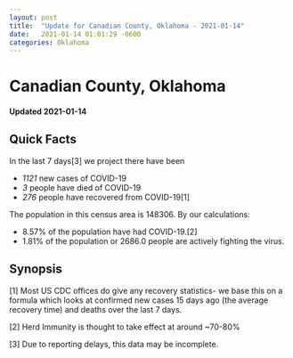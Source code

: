 ```yaml
---
layout: post
title:  "Update for Canadian County, Oklahoma - 2021-01-14"
date:   2021-01-14 01:01:29 -0600
categories: Oklahoma
---
```


# Canadian County, Oklahoma
#### Updated 2021-01-14

## Quick Facts

In the last 7 days[3] we project there have been
- *1121* new cases of COVID-19
- *3* people have died of COVID-19
- *276* people have recovered from COVID-19[1]

The population in this census area is 148306. By our calculations:
- 8.57% of the population have had COVID-19.[2]
- 1.81% of the population or 2686.0 people are actively fighting the virus.

## Synopsis




[1] Most US CDC offices do give any recovery statistics- we base this on a formula which looks at confirmed new cases
15 days ago (the average recovery time) and deaths over the last 7 days.

[2] Herd Immunity is thought to take effect at around ~70-80%

[3] Due to reporting delays, this data may be incomplete.
 
    